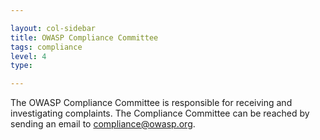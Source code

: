 ```yaml
---

layout: col-sidebar
title: OWASP Compliance Committee
tags: compliance
level: 4
type: 

---
```


The OWASP Compliance Committee is responsible for receiving and investigating complaints.  The Compliance Committee can be reached by sending an email to [compliance@owasp.org](mailto://compliance@owasp.org). 
